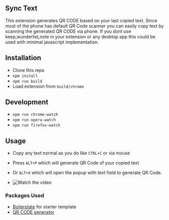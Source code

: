 ## Sync Text
This extension generates QR CODE based on your last copied text. Since most of the phone has default QR Code scanner 
you can easily copy text by scanning the generated QR CODE via phone. 
If you dont use keep,wunderlist,note in your extension or any desktop app this could be used with minimal javascript implementation.

## Installation 
* Clone this repo
* `npm install`
* `npm run build`
* Load extension from `build/chrome` 

## Development
* `npm run chrome-watch`
* `npm run opera-watch`
* `npm run firefox-watch`


## Usage
* Copy any text normal as you do like `CTRL+C` or via mouse
* Press `ALT+P` which will generate QR Code of your copied text
* Or `ALT+X` which will open the popup with text field to generate QR Code.

* ![Watch the video](https://i.imgur.com/XxsWmTY.gif) 


### Packages Used
* [Boilerplate](https://github.com/EmailThis/extension-boilerplate/) for starter template
* [QR CODE generator](https://github.com/soldair/node-qrcode)
 